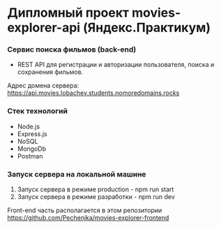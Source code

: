 # Дипломный проект **movies-explorer-api**  (Яндекс.Практикум)

### Сервис поиска фильмов (back-end)

- REST API для регистрации и авторизации пользователя, поиска и сохранения фильмов.

Адрес домена сервера: https://api.movies.lobachev.students.nomoredomains.rocks

### Стек технологий

- Node.js
- Express.js
- NoSQL
- MongoDb
- Postman

### Запуск сервера на локальной машине
 1. Запуск сервера в режиме production - npm run start
 2. Запуск сервера в режиме разработки - npm run dev

 Front-end часть располагается в этом репозитории https://github.com/Pechenjka/movies-explorer-frontend
